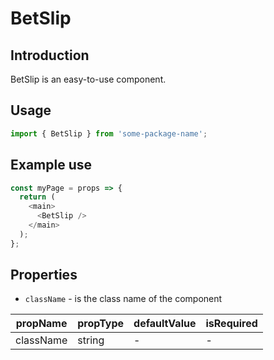 # BetSlip

<!-- STORY -->

## Introduction

BetSlip is an easy-to-use component.

## Usage

```javascript
import { BetSlip } from 'some-package-name';
```

## Example use

```javascript
const myPage = props => {
  return (
    <main>
      <BetSlip />
    </main>
  );
};
```

## Properties

- `className` - is the class name of the component

| propName  | propType | defaultValue | isRequired |
| --------- | -------- | ------------ | ---------- |
| className | string   | -            | -          |
